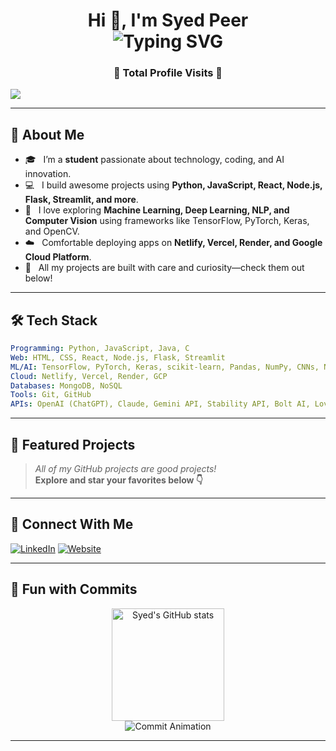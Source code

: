 <!--
Hi there! Welcome to syedpeer7's GitHub profile 🎉
-->

<h1 align="center">
  Hi 👋, I'm Syed Peer
  <br>
  <img src="https://readme-typing-svg.demolab.com?font=Fira+Code&size=28&pause=1000&color=7F3FBF&center=true&vCenter=true&width=650&lines=Student+%7C+Developer+%7C+AI+Enthusiast;Lifelong+Learner+%F0%9F%92%AB" alt="Typing SVG" />
</h1>

<p align="center">
  <h3 align="center">👀 Total Profile Visits 👀</h3>
  <img src="https://count.getloli.com/get/@syedpeer7?theme=nixietube-1"/>
  
</p>

---

## 🚀 About Me

- 🎓 &nbsp; I’m a **student** passionate about technology, coding, and AI innovation.
- 💻 &nbsp; I build awesome projects using **Python, JavaScript, React, Node.js, Flask, Streamlit, and more**.
- 🤖 &nbsp; I love exploring **Machine Learning, Deep Learning, NLP, and Computer Vision** using frameworks like TensorFlow, PyTorch, Keras, and OpenCV.
- ☁️ &nbsp; Comfortable deploying apps on **Netlify, Vercel, Render, and Google Cloud Platform**.
- 🚀 &nbsp; All my projects are built with care and curiosity—check them out below!

---

## 🛠️ Tech Stack

```yaml
Programming: Python, JavaScript, Java, C
Web: HTML, CSS, React, Node.js, Flask, Streamlit
ML/AI: TensorFlow, PyTorch, Keras, scikit-learn, Pandas, NumPy, CNNs, NLP, OpenCV, MediaPipe
Cloud: Netlify, Vercel, Render, GCP
Databases: MongoDB, NoSQL
Tools: Git, GitHub
APIs: OpenAI (ChatGPT), Claude, Gemini API, Stability API, Bolt AI, Lovable, There’s An AI For That
```

---

## 🌟 Featured Projects

> _All of my GitHub projects are good projects!_  
> **Explore and star your favorites below 👇**

---

## 🤝 Connect With Me

[![LinkedIn](https://img.shields.io/badge/LinkedIn-blue?logo=linkedin&logoColor=white)](https://www.linkedin.com/in/syed-peer-b01ab9265)
[![Website](https://img.shields.io/badge/Portfolio-7F3FBF?logo=vercel&logoColor=white)](https://syedportfolio-xi.vercel.app)

---

## 🎲 Fun with Commits

<p align="center">
  <img src="https://github-readme-stats.vercel.app/api?username=syedpeer7&show_icons=true&theme=tokyonight" alt="Syed's GitHub stats" height="180"/>
  <br>
  <img src="https://readme-typing-svg.demolab.com?font=Fira+Code&size=22&pause=1000&color=7F3FBF&center=true&vCenter=true&width=600&lines=Watch+my+animated+commit+character+grow!;Code,+Commit,+Repeat+%F0%9F%94%A5" alt="Commit Animation"/>
</p>

<!-- You can embed or link to an animated SVG or a custom animation of your own here! -->

---

<!--
✨ Always building, always learning. Let's connect and create something amazing together!
-->
